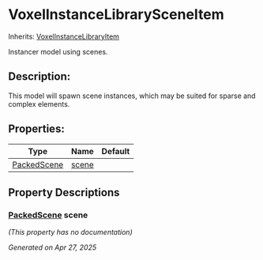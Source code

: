 # VoxelInstanceLibrarySceneItem

Inherits: [VoxelInstanceLibraryItem](VoxelInstanceLibraryItem.md)

Instancer model using scenes.

## Description: 

This model will spawn scene instances, which may be suited for sparse and complex elements.

## Properties: 


Type                                                                                  | Name               | Default 
------------------------------------------------------------------------------------- | ------------------ | --------
[PackedScene](https://docs.godotengine.org/en/stable/classes/class_packedscene.html)  | [scene](#i_scene)  |         
<p></p>

## Property Descriptions

### [PackedScene](https://docs.godotengine.org/en/stable/classes/class_packedscene.html)<span id="i_scene"></span> **scene**

*(This property has no documentation)*

_Generated on Apr 27, 2025_
